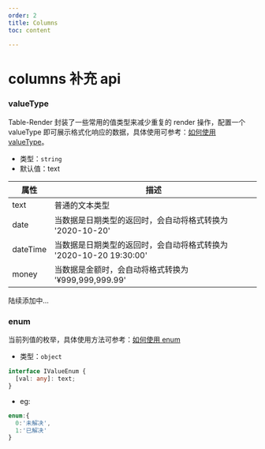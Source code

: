 ```yaml
---
order: 2
title: Columns
toc: content

---
```


# columns 补充 api

### valueType

Table-Render 封装了一些常用的值类型来减少重复的 render 操作，配置一个 valueType 即可展示格式化响应的数据，具体使用可参考：[如何使用 valueType](/demo#使用-valuetype)。

- 类型：`string`
- 默认值：text

| 属性     | 描述                                                               |
| -------- | ------------------------------------------------------------------ |
| text     | 普通的文本类型                                                     |
| date     | 当数据是日期类型的返回时，会自动将格式转换为 '2020-10-20'          |
| dateTime | 当数据是日期类型的返回时，会自动将格式转换为 '2020-10-20 19:30:00' |
| money    | 当数据是金额时，会自动将格式转换为 '¥999,999,999.99'               |

陆续添加中...

### enum

当前列值的枚举，具体使用方法可参考：[如何使用 enum](/demo#使用-enum)

- 类型：`object`

```typescript
interface IValueEnum {
  [val: any]: text;
}
```

- eg:

```javascript
enum:{
  0:'未解决',
  1:'已解决'
}
```

